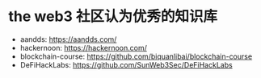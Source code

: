 # the web3 社区认为优秀的知识库
- aandds: https://aandds.com/
- hackernoon: https://hackernoon.com/
- blockchain-course: https://github.com/biquanlibai/blockchain-course
- DeFiHackLabs: https://github.com/SunWeb3Sec/DeFiHackLabs
